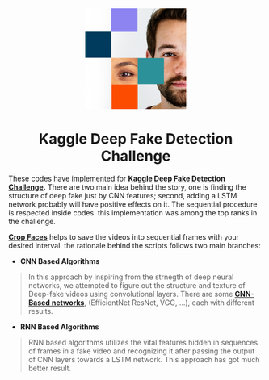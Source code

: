 <div align="center">
    <img src="/images/index.jpg" width="200">
</div>

<h1 align="center">Kaggle Deep Fake Detection Challenge</h1>


These codes have implemented for  **[Kaggle Deep Fake Detection Challenge](https://www.kaggle.com/c/deepfake-detection-challenge "Kaggle Deep Fake Detection Challenge").**  There are two main idea behind the story, one is finding the structure of deep fake just by CNN features; second, adding a LSTM network probably will have positive effects on it. 
The sequential procedure is respected inside codes.
this implementation was among the top ranks in the challenge. 


[**Crop Faces**](https://github.com/imohammadhossein/Deep-Fake-Detection/blob/develop/src/face_extractor.ipynb "face extractor mtcnn") helps to save the videos into sequential frames with your desired interval. the rationale behind the scripts follows two main branches: 

* **CNN Based Algorithms** 
> In this approach by inspiring from the strnegth of deep neural networks, we attempted to figure out the structure and texture of Deep-fake videos using convolutional layers. 
> There are some [**CNN-Based networks**](https://github.com/imohammadhossein/Deep-Fake-Detection/blob/develop/src/ "CNN Based approach"), (EfficientNet ResNet, VGG, ...), each with different results.
> 
> 
* **RNN Based Algorithms**
> RNN based algorithms utilizes the vital features hidden in sequences of frames in a fake video and recognizing it after passing the output of CNN layers towards a LSTM network. This approach has got much better result.
